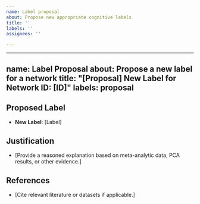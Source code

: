 ```yaml
---
name: Label proposal
about: Propose new appropriate cognitive labels
title: ''
labels: ''
assignees: ''

---
```


---
name: Label Proposal
about: Propose a new label for a network
title: "[Proposal] New Label for Network ID: [ID]"
labels: proposal
---

## Proposed Label
- **New Label**: [Label]

## Justification
- [Provide a reasoned explanation based on meta-analytic data, PCA results, or other evidence.]

## References
- [Cite relevant literature or datasets if applicable.]
